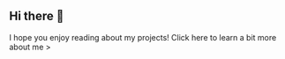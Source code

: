 ## Hi there 👋
I hope you enjoy reading about my projects!
Click here to learn a bit more about me >



<!--
**JoelSGarcia/JoelSGarcia** is a ✨ _special_ ✨ repository because its `README.md` (this file) appears on your GitHub profile.

Here are some ideas to get you started:

- 🔭 I’m currently working on Machine Learning Research!
- 🌱 I’m currently learning Matrix Multiplication
- 👯 I’m looking to collaborate on HFT!
- 🤔 I’m looking for help with getting on a diet!
- 💬 Ask me about surfing!
- 📫 How to reach me: joel-garcia@uiowa.edu
- ⚡ Fun fact: I love cats!
-->
